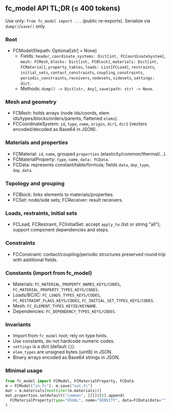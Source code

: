 ## fc_model API TL;DR (≤ 400 tokens)

Use only: `from fc_model import ...` (public re-exports). Serialize via `dump()`/`save()` only.

### Root
- FCModel(filepath: Optional[str] = None)
  - Fields: `header`, `coordinate_systems: Dict[int, FCCoordinateSystem]`, `mesh: FCMesh`,
    `blocks: Dict[int, FCBlock]`, `materials: Dict[int, FCMaterial]`, `property_tables`,
    `loads: List[FCLoad]`, `restraints`, `initial_sets`, `contact_constraints`,
    `coupling_constraints`, `periodic_constraints`, `receivers`, `nodesets`, `sidesets`, `settings: dict`.
  - Methods: `dump() -> Dict[str, Any]`, `save(path: str) -> None`.

### Mesh and geometry
- FCMesh: holds arrays (node ids/coords, elem ids/types/blocks/orders/parents, flattened `elems`).
- FCCoordinateSystem: `id`, `type`, `name`, `origin`, `dir1`, `dir2` (vectors encoded/decoded as Base64 in JSON).

### Materials and properties
- FCMaterial: `id`, `name`, grouped `properties` (elasticity/common/thermal/...).
- FCMaterialProperty: `type`, `name`, `data: FCData`.
- FCData: represents constant/table/formula; fields `data`, `dep_type`, `dep_data`.

### Topology and grouping
- FCBlock: links elements to materials/properties.
- FCSet: node/side sets; FCReceiver: result receivers.

### Loads, restraints, initial sets
- FCLoad, FCRestraint, FCInitialSet: accept `apply_to` (list or string "all"); support component dependencies and steps.

### Constraints
- FCConstraint: contact/coupling/periodic structures preserved round‑trip with additional fields.

### Constants (import from fc_model)
- Materials: `FC_MATERIAL_PROPERTY_NAMES_KEYS/CODES`, `FC_MATERIAL_PROPERTY_TYPES_KEYS/CODES`.
- Loads/BC/IC: `FC_LOADS_TYPES_KEYS/CODES`, `FC_RESTRAINT_FLAGS_KEYS/CODES`, `FC_INITIAL_SET_TYPES_KEYS/CODES`.
- Mesh: `FC_ELEMENT_TYPES_KEYID/KEYNAME`.
- Dependencies: `FC_DEPENDENCY_TYPES_KEYS/CODES`.

### Invariants
- Import from `fc_model` root; rely on type hints.
- Use constants, do not hardcode numeric codes.
- `settings` is a dict (default `{}`).
- `elem_types` are unsigned bytes (uint8) in JSON.
- Binary arrays encoded as Base64 strings in JSON.

### Minimal usage
```python
from fc_model import FCModel, FCMaterialProperty, FCData
m = FCModel("in.fc"); m.save("out.fc")
mat = m.materials[next(iter(m.materials))]
mat.properties.setdefault("common", [[]])[0].append(
  FCMaterialProperty(type="USUAL", name="DENSITY", data=FCData(data="", dep_type=0, dep_data=""))
)
```


